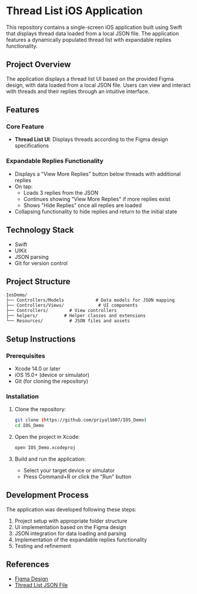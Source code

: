 # Thread List iOS Application

This repository contains a single-screen iOS application built using Swift that displays thread data loaded from a local JSON file. The application features a dynamically populated thread list with expandable replies functionality.

## Project Overview

The application displays a thread list UI based on the provided Figma design, with data loaded from a local JSON file. Users can view and interact with threads and their replies through an intuitive interface.

## Features

### Core Feature
- **Thread List UI**: Displays threads according to the Figma design specifications

### Expandable Replies Functionality
- Displays a "View More Replies" button below threads with additional replies
- On tap:
  - Loads 3 replies from the JSON
  - Continues showing "View More Replies" if more replies exist
  - Shows "Hide Replies" once all replies are loaded
- Collapsing functionality to hide replies and return to the initial state

## Technology Stack

- Swift
- UIKit
- JSON parsing
- Git for version control

## Project Structure

```
IosDemo/
├── Controllers/Models            # Data models for JSON mapping
├── Controllers/Views/             # UI components
├── Controllers/        # View controllers
├── helpers/          # Helper classes and extensions
└── Resources/          # JSON files and assets
```

## Setup Instructions

### Prerequisites
- Xcode 14.0 or later
- iOS 15.0+ (device or simulator)
- Git (for cloning the repository)

### Installation

1. Clone the repository:
   ```bash
   git clone (https://github.com/priyal1607/IOS_Demo)
   cd IOS_Demo
   ```

2. Open the project in Xcode:
   ```bash
   open IOS_Demo.xcodeproj
   ```

3. Build and run the application:
   - Select your target device or simulator
   - Press Command+R or click the "Run" button




## Development Process

The application was developed following these steps:
1. Project setup with appropriate folder structure
2. UI implementation based on the Figma design
3. JSON integration for data loading and parsing
4. Implementation of the expandable replies functionality
5. Testing and refinement



## References

- [Figma Design](https://www.figma.com/design/FclILbjCmFNFyaUCvySdRU/Thread-List-Practical-Task?node-id=0-1&p=f&t=2j0fANGAayZHO9vR-0)
- [Thread List JSON File](https://drive.google.com/file/d/1MGiJiKI_9Y_lAQq_YVymZhjUJjfbJIIT/view)



